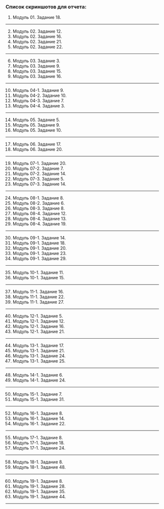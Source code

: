 ### Список скриншотов для отчета:

1. Модуль 01. Задание 18.
___________
2. Модуль 02. Задание 12.
3. Модуль 02. Задание 16.
4. Модуль 02. Задание 21.
5. Модуль 02. Задание 22.
___________
6. Модуль 03. Задание 3.
7. Модуль 03. Задание 9.
8. Модуль 03. Задание 15.
9.  Модуль 03. Задание 16.
___________
10. Модуль 04-1. Задание 9.
11. Модуль 04-2. Задание 10.
12. Модуль 04-3. Задание 7.
13. Модуль 04-4. Задание 3.
___________
14. Модуль 05. Задание 5.
15. Модуль 05. Задание 9.
16. Модуль 05. Задание 10.
___________
17. Модуль 06. Задание 17.
18. Модуль 06. Задание 20.
___________
19. Модуль 07-1. Задание 20.
20. Модуль 07-2. Задание 7.
21. Модуль 07-2. Задание 14.
22. Модуль 07-3. Задание 5.
23. Модуль 07-3. Задание 14.
___________

24. Модуль 08-1. Задание 8.
25. Модуль 08-2. Задание 6.
26. Модуль 08-3. Задание 8.
27. Модуль 08-4. Задание 12.
28. Модуль 08-4. Задание 13.
29. Модуль 08-4. Задание 19.
___________
30. Модуль 09-1. Задание 14.
31. Модуль 09-1. Задание 18.
32. Модуль 09-1. Задание 20.
33. Модуль 09-1. Задание 23.
34. Модуль 09-1. Задание 29.
___________
35. Модуль 10-1. Задание 11.
36. Модуль 10-1. Задание 15.
___________
37. Модуль 11-1. Задание 16.
38. Модуль 11-1. Задание 22.
39. Модуль 11-1. Задание 27.
___________
40. Модуль 12-1. Задание 5.
41. Модуль 12-1. Задание 12.
42. Модуль 12-1. Задание 16.
43. Модуль 12-1. Задание 21.
___________
44. Модуль 13-1. Задание 17.
45. Модуль 13-1. Задание 21.
46. Модуль 13-1. Задание 24.
47. Модуль 13-1. Задание 25.
___________
48. Модуль 14-1. Задание 6.
49. Модуль 14-1. Задание 24.
___________
50. Модуль 15-1. Задание 7.
51. Модуль 15-1. Задание 31.
___________
52. Модуль 16-1. Задание 8.
53. Модуль 16-1. Задание 14.
54. Модуль 16-1. Задание 22.
___________
55. Модуль 17-1. Задание 8.
56. Модуль 17-1. Задание 18.
57. Модуль 17-1. Задание 24.
___________
58. Модуль 18-1. Задание 8.
59. Модуль 18-1. Задание 48.
___________
60. Модуль 19-1. Задание 8.
61. Модуль 19-1. Задание 28.
62. Модуль 19-1. Задание 35.
63. Модуль 19-1. Задание 44.
___________
